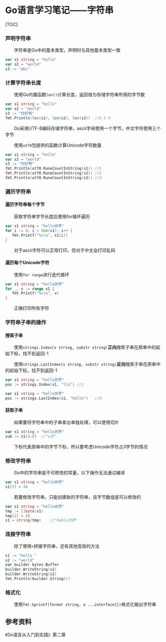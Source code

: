 # Go语言学习笔记——字符串

[TOC]

### 声明字符串

&emsp;&emsp;字符串是Go中的基本类型，声明时与其他基本类型一致

```go
var s1 string = "hello"
var s2 = "world"
s3 := "abc"
```

### 计算字符串长度

&emsp;&emsp;使用Go内置函数`len()`计算长度，返回值为存储字符串所用的字节数

```go
var s1 string = "hello"
var s2 = "world"
s3 := "你好鸭"
fmt.Println(len(s1), len(s2), len(s3))	//5 5 9
```

&emsp;&emsp;Go采用UTF-8编码存储字符串，ascii字母使用一个字节，中文字符使用三个字节

&emsp;&emsp;使用`utf8`包提供的函数计算Unicode字符数量

```go
var s1 string = "hello"
var s2 = "world"
s3 := "你好鸭"
fmt.Println(utf8.RuneCountInString(s1))	//5
fmt.Println(utf8.RuneCountInString(s2))	//5
fmt.Println(utf8.RuneCountInString(s3))	//3
```

### 遍历字符串

#### 遍历字符串每个字节

&emsp;&emsp;获取字符串字节长度后使用for循环遍历

```go
var s1 string = "hello世界"
for i := 0; i < len(s1); i++ {
   fmt.Printf("%c\n", s1[i])
}
```

&emsp;&emsp;对于ascii字符可以正常打印，但对于中文会打印乱码

#### 遍历每个Unicode字符

&emsp;&emsp;使用`for range`进行迭代循环

```go
var s1 string = "hello世界"
for _, v := range s1 {
   fmt.Printf("%c\n", v)
}
```

&emsp;&emsp;正确打印所有字符

### 字符串子串的操作

#### 搜索子串

&emsp;&emsp;使用`strings.Index(s string, substr string)`**正向**搜索子串在原串中的起始下标，找不到返回-1

&emsp;&emsp;使用`strings.LastIndex(s string, substr string)`**反向**搜索子串在原串中的起始下标，找不到返回-1

```go
var s1 string = "hello世界"
pos := strings.Index(s1, "llo")	//2

var s1 string = "hello世界"
pos := strings.LastIndex(s1, "hello")	//0
```

#### 获取子串

&emsp;&emsp;如果要将字符串中的子串拿出单独处理，可以使用切片

```go
var s1 string = "hello世界"
sub := s1[4:8]	//“o世“
```

&emsp;&emsp;下标代表原串中的字节下标，所以要考虑Unicode字符占3字节的情况

### 修改字符串

&emsp;&emsp;Go中的字符串是不可修改的常量，以下操作无法通过编译

```go
var s1 string = "hello世界"
s1[2] = 48
```

&emsp;&emsp;若要修改字符串，只能创建新的字符串，且字节数组是可以修改的

```go
var s1 string = "hello世界"
tmp := []byte(s1)
tmp[2] = 48
s1 = string(tmp)	//"he0lo世界"
```

### 连接字符串

&emsp;&emsp;除了使用`+`拼接字符串，还有其他高效的方法

```go
s1 := "hello "
s2 := "world"
var builder bytes.Buffer
builder.WriteString(s1)
builder.WriteString(s2)
fmt.Println(builder.String())
```

### 格式化

&emsp;&emsp;使用`fmt.Sprintf(format string, a ...interface{})`格式化输出字符串

## 参考资料

《Go语言从入门到实践》第二章

